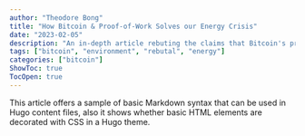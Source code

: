 ```yaml
---
author: "Theodore Bong"
title: "How Bitcoin & Proof-of-Work Solves our Energy Crisis"
date: "2023-02-05"
description: "An in-depth article rebuting the claims that Bitcoin's proof-of-work concept is bad for the environment & energy grid."
tags: ["bitcoin", "environment", "rebutal", "energy"]
categories: ["bitcoin"]
ShowToc: true
TocOpen: true
---
```


This article offers a sample of basic Markdown syntax that can be used in Hugo content files, also it shows whether basic HTML elements are decorated with CSS in a Hugo theme.